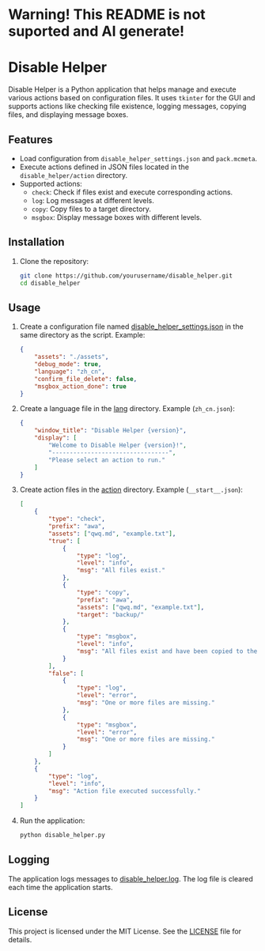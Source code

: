 # Warning! This README is not suported and AI generate!

# Disable Helper

Disable Helper is a Python application that helps manage and execute various actions based on configuration files. It uses `tkinter` for the GUI and supports actions like checking file existence, logging messages, copying files, and displaying message boxes.

## Features

- Load configuration from `disable_helper_settings.json` and `pack.mcmeta`.
- Execute actions defined in JSON files located in the `disable_helper/action` directory.
- Supported actions:
  - `check`: Check if files exist and execute corresponding actions.
  - `log`: Log messages at different levels.
  - `copy`: Copy files to a target directory.
  - `msgbox`: Display message boxes with different levels.

## Installation

1. Clone the repository:

   ```sh
   git clone https://github.com/yourusername/disable_helper.git
   cd disable_helper
   ```

## Usage

1. Create a configuration file named [disable_helper_settings.json](http://_vscodecontentref_/1) in the same directory as the script. Example:

   ```json
   {
       "assets": "./assets",
       "debug_mode": true,
       "language": "zh_cn",
       "confirm_file_delete": false,
       "msgbox_action_done": true
   }
   ```
2. Create a language file in the [lang](http://_vscodecontentref_/2) directory. Example (`zh_cn.json`):

   ```json
   {
       "window_title": "Disable Helper {version}",
       "display": [
           "Welcome to Disable Helper {version}!",
           "---------------------------------",
           "Please select an action to run."
       ]
   }
   ```
3. Create action files in the [action](http://_vscodecontentref_/3) directory. Example (`__start__.json`):

   ```json
   [
       {
           "type": "check",
           "prefix": "awa",
           "assets": ["qwq.md", "example.txt"],
           "true": [
               {
                   "type": "log",
                   "level": "info",
                   "msg": "All files exist."
               },
               {
                   "type": "copy",
                   "prefix": "awa",
                   "assets": ["qwq.md", "example.txt"],
                   "target": "backup/"
               },
               {
                   "type": "msgbox",
                   "level": "info",
                   "msg": "All files exist and have been copied to the backup directory."
               }
           ],
           "false": [
               {
                   "type": "log",
                   "level": "error",
                   "msg": "One or more files are missing."
               },
               {
                   "type": "msgbox",
                   "level": "error",
                   "msg": "One or more files are missing."
               }
           ]
       },
       {
           "type": "log",
           "level": "info",
           "msg": "Action file executed successfully."
       }
   ]
   ```
4. Run the application:

   ```sh
   python disable_helper.py
   ```

## Logging

The application logs messages to [disable_helper.log](http://_vscodecontentref_/4). The log file is cleared each time the application starts.

## License

This project is licensed under the MIT License. See the [LICENSE](http://_vscodecontentref_/5) file for details.
